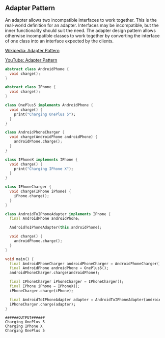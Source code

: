 ## Adapter Pattern
An adapter allows two incompatible interfaces to work together. This is the real-world definition for an adapter. Interfaces may be incompatible, but the inner functionality should suit the need. The adapter design pattern allows otherwise incompatible classes to work together by converting the interface of one class into an interface expected by the clients.

[Wikipedia: Adapter Pattern](https://en.wikipedia.org/wiki/Adapter_pattern)

[YouTube: Adapter Pattern](https://www.youtube.com/watch?v=2PKQtcJjYvc&list=PLrhzvIcii6GNjpARdnO4ueTUAVR9eMBpc&index=8&ab_channel=ChristopherOkhravi)

``` dart
abstract class AndroidPhone {
  void charge();
}

abstract class IPhone {
  void charge();
}

class OnePlus5 implements AndroidPhone {
  void charge() {
    print("Charging OnePlus 5");
  }
}

class AndroidPhoneCharger {
  void charge(AndroidPhone androidPhone) {
    androidPhone.charge();
  }
}

class IPhoneX implements IPhone {
  void charge() {
    print("Charging IPhone X");
  }
}

class IPhoneCharger {
  void charge(IPhone iPhone) {
    iPhone.charge();
  }
}

class AndroidToIPhoneAdapter implements IPhone {
  final AndroidPhone androidPhone;

  AndroidToIPhoneAdapter(this.androidPhone);

  void charge() {
    androidPhone.charge();
  }
}

void main() {
  final AndroidPhoneCharger androidPhoneCharger = AndroidPhoneCharger();
  final AndroidPhone androidPhone = OnePlus5();
  androidPhoneCharger.charge(androidPhone);

  final IPhoneCharger iPhoneCharger = IPhoneCharger();
  final IPhone iPhone = IPhoneX();
  iPhoneCharger.charge(iPhone);

  final AndroidToIPhoneAdapter adapter = AndroidToIPhoneAdapter(androidPhone);
  iPhoneCharger.charge(adapter);
}
```

```
######OUTPUT######
Charging OnePlus 5
Charging IPhone X
Charging OnePlus 5
```
